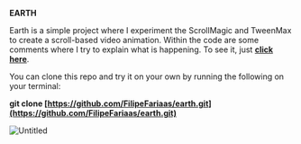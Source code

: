 **EARTH**

Earth is a simple project where I experiment the ScrollMagic and TweenMax to create a scroll-based video animation. Within the code are some comments where I try to explain what is happening. To see it, just **[click here](https://filipefariaas.github.io/earth//)**.

You can clone this repo and try it on your own by running the following on your terminal:

**git clone [https://github.com/FilipeFariaas/earth.git](https://github.com/FilipeFariaas/earth.git)**

![Untitled](https://s3-us-west-2.amazonaws.com/secure.notion-static.com/95bcf5d7-6c4d-4345-bd93-dbc41a9a6073/Untitled.png)
